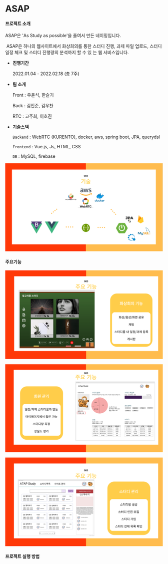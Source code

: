 # ASAP

#### 프로젝트 소개

ASAP은 'As Study as possible'을 줄여서 만든 네이밍입니다.

​	ASAP은 하나의 웹사이트에서 화상희의를 통한 스터디 진행, 과제 파일 업로드, 스터디 일정 체크 및 스터디 진행량의 분석까지 할 수 있	는 웹 서비스입니다.

- **진행기간**

  2022.01.04 - 2022.02.18 (총 7주)

- **팀 소개**

  Front : 우윤석, 한슬기

  Back : 김민준, 김우찬

  RTC : 고주희, 이호진

- **기술스택**

  `Backend` : WebRTC (KURENTO), docker, aws, spring boot, JPA, querydsl

  `Frontend` : Vue.js, Js, HTML, CSS

  `DB` : MySQL, firebase

![기술스택](README.assets/기술스택.PNG)



#### 주요기능

![주요기능1](README.assets/주요기능1.PNG)



![주요기능2](README.assets/주요기능2.PNG)



![주요기능3](README.assets/주요기능3.PNG)



#### 프로젝트 실행 방법

